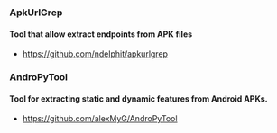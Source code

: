 ### ApkUrlGrep
#### Tool that allow extract endpoints from APK files
- https://github.com/ndelphit/apkurlgrep

### AndroPyTool
#### Tool for extracting static and dynamic features from Android APKs.
- https://github.com/alexMyG/AndroPyTool


